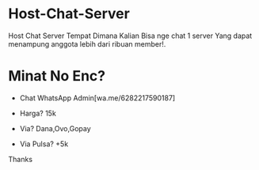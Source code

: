 # Host-Chat-Server
Host Chat Server Tempat Dimana Kalian Bisa nge chat 1 server Yang dapat menampung anggota lebih dari ribuan member!.


# Minat No Enc?

- Chat WhatsApp Admin[wa.me/6282217590187]

- Harga? 15k

- Via? Dana,Ovo,Gopay

- Via Pulsa? +5k

Thanks
